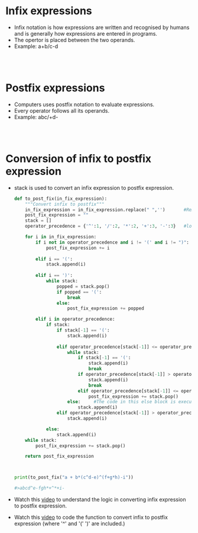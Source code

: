 # Infix expressions

* Infix notation is how expressions are written and recognised by humans and is generally how expressions are entered in programs.
* The opertor is placed between the two operands.
* Example: a+b/c-d

<br>
<br>

# Postfix expressions

* Computers uses postfix notation to evaluate expressions.
* Every operator follows all its operands.
* Example: abc/+d-

<br>
<br>

# Conversion of infix to postfix expression

* stack is used to convert an infix expression to postfix expression.
    ```python
    def to_post_fix(in_fix_expression):
        """Convert infix to postfix"""
        in_fix_expression = in_fix_expression.replace(" ",'')       #Remove all whitespace
        post_fix_expression = ""
        stack = []
        operator_precedence = {'^':1, '/':2, '*':2, '+':3, '-':3}   #lower the 'value' higher the priority for the 'key'

        for i in in_fix_expression:
            if i not in operator_precedence and i != '(' and i != ")":
                post_fix_expression += i
            
            elif i == '(':
                stack.append(i)
            
            elif i == ')':
                while stack:
                    popped = stack.pop()
                    if popped == '(':
                        break
                    else:
                        post_fix_expression += popped

            elif i in operator_precedence:
                if stack:
                    if stack[-1] == '(':
                        stack.append(i)
                    
                    elif operator_precedence[stack[-1]] <= operator_precedence[i]:
                        while stack:
                            if stack[-1] == '(':
                                stack.append(i)
                                break
                            if operator_precedence[stack[-1]] > operator_precedence[i]:
                                stack.append(i)
                                break
                            elif operator_precedence[stack[-1]] <= operator_precedence[i]:
                                post_fix_expression += stack.pop()
                        else:     #The code in this else block is executed only if the while loop terminates without the break statement!
                            stack.append(i)
                    elif operator_precedence[stack[-1]] > operator_precedence[i]:
                        stack.append(i)

                else:
                    stack.append(i)  
        while stack:
            post_fix_expression += stack.pop()

        return post_fix_expression



    print(to_post_fix("a + b*(c^d-e)^(f+g*h)-i"))

    #>abcd^e-fgh*+^*+i-
    ```

* Watch this [video](https://external.ink?to=/www.youtube.com/watch?v=kKSENzdu7bE&list=PL1XjRDnU2tOjIgT7L1pzc-un9M78SkcWh&index=50 ) to understand the logic in converting infix expression to postfix expression.

* Watch this [video](https://external.ink=to=/www.youtube.com/watch?v=ymG0zxuC__I) to code the function to convert infix to postfix expression (where '^' and '(' ')' are included.)

